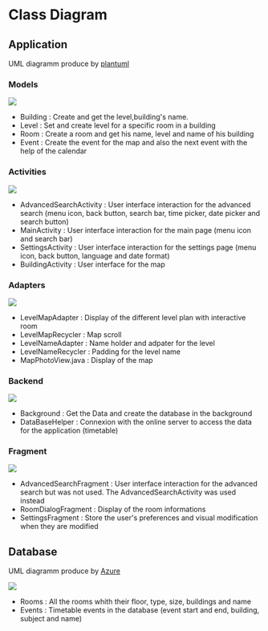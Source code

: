 # Class Diagram

## Application

UML diagramm produce by [plantuml](https://plantuml.com/fr/)

### Models
![](documents/SVG/diagram_models.svg)
- Building : Create and get the level,building's name. 
- Level : Set and create level for a specific room in a building
- Room : Create a room and get his name, level and name of his building
- Event : Create the event for the map and also the next event with the help of the calendar

### Activities
![](documents/SVG/diagram_activities.svg)
- AdvancedSearchActivity : User interface interaction for the advanced search (menu icon, back button, search bar, time picker, date picker and search button)
- MainActivity : User interface interaction for the main page (menu icon and search bar)
- SettingsActivity : User interface interaction for the settings page (menu icon, back button, language and date format)
- BuildingActivity : User interface for the map

### Adapters
![](documents/SVG/diagram_adapters.svg)
- LevelMapAdapter : Display of the different level plan with interactive room
- LevelMapRecycler : Map scroll
- LevelNameAdapter : Name holder and adpater for the level
- LevelNameRecycler : Padding for the level name
- MapPhotoView.java : Display of the map 

### Backend
![](documents/SVG/diagram_backend.svg)
- Background : Get the Data and create the database in the background
- DataBaseHelper : Connexion with the online server to access the data for the application (timetable)

### Fragment
![](documents/SVG/diagram_fragments.svg)
- AdvancedSearchFragment :  User interface interaction for the advanced search but was not used. The AdvancedSearchActivity was used instead
- RoomDialogFragment : Display of the room informations
- SettingsFragment : Store the user's preferences and visual modification when they are modified

## Database

UML diagramm produce by [Azure](https://azure.microsoft.com/fr-fr/)

![](documents/PNG/DatabaseUml.png)
- Rooms : All the rooms whith their floor, type, size, buildings and name
- Events : Timetable events in the database (event start and end, building, subject and name)
